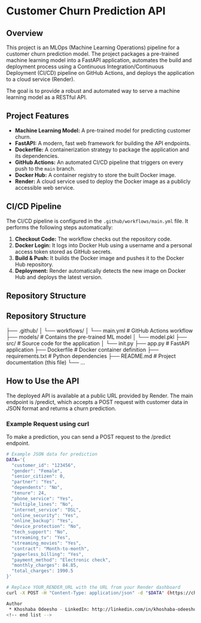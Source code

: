 # Customer Churn Prediction API

## Overview

This project is an MLOps (Machine Learning Operations) pipeline for a customer churn prediction model. The project packages a pre-trained machine learning model into a FastAPI application, automates the build and deployment process using a Continuous Integration/Continuous Deployment (CI/CD) pipeline on GitHub Actions, and deploys the application to a cloud service (Render).

The goal is to provide a robust and automated way to serve a machine learning model as a RESTful API.

## Project Features

* **Machine Learning Model:** A pre-trained model for predicting customer churn.
* **FastAPI:** A modern, fast web framework for building the API endpoints.
* **Dockerfile:** A containerization strategy to package the application and its dependencies.
* **GitHub Actions:** An automated CI/CD pipeline that triggers on every push to the `main` branch.
* **Docker Hub:** A container registry to store the built Docker image.
* **Render:** A cloud service used to deploy the Docker image as a publicly accessible web service.

## CI/CD Pipeline

The CI/CD pipeline is configured in the `.github/workflows/main.yml` file. It performs the following steps automatically:

1.  **Checkout Code:** The workflow checks out the repository code.
2.  **Docker Login:** It logs into Docker Hub using a username and a personal access token stored as GitHub secrets.
3.  **Build & Push:** It builds the Docker image and pushes it to the Docker Hub repository.
4.  **Deployment:** Render automatically detects the new image on Docker Hub and deploys the latest version.

## Repository Structure
## Repository Structure


├── .github/
│   └── workflows/
│       └── main.yml         # GitHub Actions workflow
├── models/                  # Contains the pre-trained ML model
│   └── model.pkl
├── src/                     # Source code for the application
│   └── init.py
├── app.py                   # FastAPI application
├── Dockerfile               # Docker container definition
├── requirements.txt         # Python dependencies
├── README.md                # Project documentation (this file)
└── ...

## How to Use the API

The deployed API is available at a public URL provided by Render. The main endpoint is /predict, which accepts a POST request with customer data in JSON format and returns a churn prediction.

### Example Request using curl

To make a prediction, you can send a POST request to the /predict endpoint.

```bash
# Example JSON data for prediction
DATA='{
  "customer_id": "123456",
  "gender": "Female",
  "senior_citizen": 0,
  "partner": "Yes",
  "dependents": "No",
  "tenure": 24,
  "phone_service": "Yes",
  "multiple_lines": "No",
  "internet_service": "DSL",
  "online_security": "Yes",
  "online_backup": "Yes",
  "device_protection": "No",
  "tech_support": "No",
  "streaming_tv": "Yes",
  "streaming_movies": "Yes",
  "contract": "Month-to-month",
  "paperless_billing": "Yes",
  "payment_method": "Electronic check",
  "monthly_charges": 84.85,
  "total_charges": 1990.5
}'

# Replace YOUR_RENDER_URL with the URL from your Render dashboard
curl -X POST -H "Content-Type: application/json" -d "$DATA" (https://churn-prediction-api-9lrl.onrender.com/)

Author
 * Khoshaba Odeesho - LinkedIn: http://linkedin.com/in/khoshaba-odeesho-17b5b92aa
<!-- end list -->
